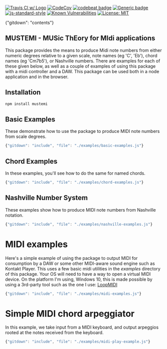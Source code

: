 [![Travis CI w/ Logo](https://travis-ci.org/billmoser/mustemi.svg?branch=main)](https://travis-ci.org/billmoser/mustemi)
[![CodeCov](https://codecov.io/gh/billmoser/mustemi/branch/main/graph/badge.svg)](https://codecov.io/gh/billmoser/mustemi)
[![codebeat badge](https://codebeat.co/badges/11522fef-973b-41d8-b1ea-70da1c3cb292)](https://codebeat.co/projects/github-com-billmoser-mustemi-main)
[![Generic badge](https://img.shields.io/badge/docs-GHpages-blue.svg)](https://billmoser.github.io/mustemi/)
[![js-standard-style](https://img.shields.io/badge/code%20style-standard-brightgreen.svg?style=flat)](https://github.com/feross/standard)
[![Known Vulnerabilities](https://snyk.io/test/github/billmoser/mustemi/badge.svg?targetFile=package.json)](https://snyk.io/test/github/billmoser/mustemi?targetFile=package.json)
[![License: MIT](https://img.shields.io/badge/License-MIT-blue.svg)](https://opensource.org/licenses/MIT)

{"gitdown": "contents"}

## MUSTEMI - MUSic ThEory for MIdi applications
This package provides the means to produce Midi note numbers from either numeric degrees relative to a given scale, note names (eg 'C', 'Eb'), chord names (eg 'Cm7b5'), or Nashville numbers.  There are examples for each of these given below, as well as a couple of examples of using this package with
a midi controller and a DAW.  This package can be used both in a node application and in the browser.

## Installation

```sh
npm install mustemi
```

## Basic Examples
These demonstrate how to use the package to produce MIDI note numbers from
scale degrees.
```javascript
{"gitdown": "include", "file": "./examples/basic-examples.js"}
```

## Chord Examples
In these examples, you'll see how to do the same for named chords.
```javascript
{"gitdown": "include", "file": "./examples/chord-examples.js"}
```

## Nashville Number System
These examples show how to produce MIDI note numbers from Nashville notation.
```javascript
{"gitdown": "include", "file": "./examples/nashville-examples.js"}
```

# MIDI examples
Here's a simple example of using the package to output MIDI for consumption
by a DAW or some other MIDI-aware sound engine such as Kontakt Player.  This
uses a few basic midi utilities in the *examples* directory of this package.
Your OS will need to have a way to open a virtual MIDI device.  On the platform I'm using, Windows 10, this is made possible by using a 3rd-party
tool such as the one I use:
 [LoopMIDI](https://www.tobias-erichsen.de/software/loopmidi.html)
```javascript
{"gitdown": "include", "file": "./examples/midi-examples.js"}
```

# Simple MIDI chord arpeggiator
In this example, we take input from a MIDI keyboard, and output arpeggios rooted at the notes received from the keyboard.
```javascript
{"gitdown": "include", "file": "./examples/midi-play-example.js"}
```
